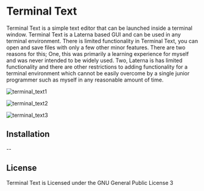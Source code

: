 # Terminal Text

Terminal Text is a simple text editor that can be launched inside a terminal window. Terminal Text is a Laterna based GUI and can be used in any terminal environment. There is limited functionality in Terminal Text, you can open and save files with only a few other minor features. There are two reasons for this; One, this was primarily a learning experience for myself and was never intended to be widely used. Two, Laterna is has limited functionality and there are other restrictions to adding functionality for a terminal environment which cannot be easily overcome by a single junior programmer such as myself in any reasonable amount of time.

![terminal_text1](https://cloud.githubusercontent.com/assets/7906594/20234339/00f54de0-a837-11e6-88a3-720f75489916.png)

![terminal_text2](https://cloud.githubusercontent.com/assets/7906594/20234340/0355878a-a837-11e6-8b94-d5c439588b85.png)

![terminal_text3](https://cloud.githubusercontent.com/assets/7906594/20234341/047c51f2-a837-11e6-84c5-64a746b3fd3b.png)

## Installation

--

## License

Terminal Text is Licensed under the GNU General Public License 3
